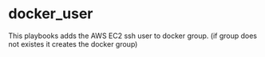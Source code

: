 # docker_user

This playbooks adds the AWS EC2 ssh user to docker group. (if group does not existes it creates the docker group)
